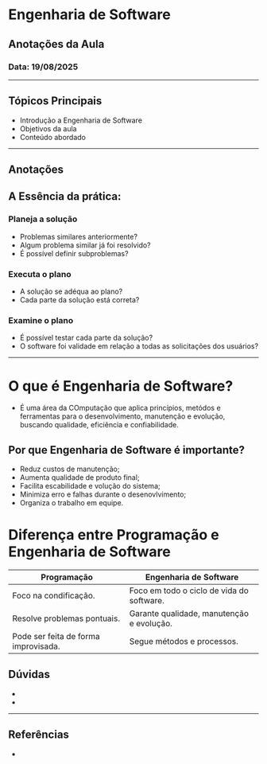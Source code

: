 # Engenharia de Software
## Anotações da Aula
### Data: 19/08/2025

---

## Tópicos Principais

- Introdução a Engenharia de Software
- Objetivos da aula
- Conteúdo abordado

---

## Anotações

## A Essência da prática: 
### Planeja a solução
- Problemas similares anteriormente?
- Algum problema similar já foi resolvido?
- É possível definir subproblemas?

### Executa o plano
- A solução se adéqua ao plano?
- Cada parte da solução está correta?

### Examine o plano
- É possível testar cada parte da solução?
- O software foi validade em relação a todas as solicitações dos usuários?

---

# O que é Engenharia de Software?

- É uma área da COmputação que aplica princípios, metódos e ferramentas para o desenvolvimento, manutenção e evolução, buscando qualidade, eficiência e confiabilidade.

## Por que Engenharia de Software é importante?

- Reduz custos de manutenção;
- Aumenta qualidade de produto final;
- Facilita escabilidade e volução do sistema;
- Minimiza erro e falhas durante o desenovlvimento;
- Organiza o trabalho em equipe.

# Diferença entre Programação e Engenharia de Software

| Programação                          | Engenharia de Software                |
|--------------------------------------|---------------------------------------|
| Foco na condificação. | Foco em todo o ciclo de vida do software. |
| Resolve problemas pontuais. | Garante qualidade, manutenção e evolução. |
| Pode ser feita de forma improvisada. | Segue métodos e processos. |

## Dúvidas

- 
- 

---

## Referências

- 
